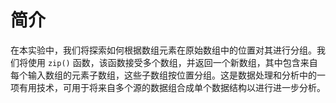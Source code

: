 # 简介

在本实验中，我们将探索如何根据数组元素在原始数组中的位置对其进行分组。我们将使用 `zip()` 函数，该函数接受多个数组，并返回一个新数组，其中包含来自每个输入数组的元素子数组，这些子数组按位置分组。这是数据处理和分析中的一项有用技术，可用于将来自多个源的数据组合成单个数据结构以进行进一步分析。
